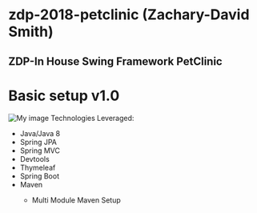 # zdp-2018-petclinic (Zachary-David Smith)
<h2>ZDP-In House Swing Framework PetClinic
  
    
  <h1>Basic setup v1.0</h1>

  ![My image](https://i.gyazo.com/16c24a4c88424a9c9341dbc87d38d061.png)
  Technologies Leveraged: 
  
<ul>
  <li>Java/Java 8</li>
  <li>Spring JPA</li>
  <li>Spring MVC</li>
  <li>Devtools</li>
  <li>Thymeleaf</li>
  <li>Spring Boot</li>
  <li>Maven </li>
  <ul><li>Multi Module Maven Setup</ul></li>
</ul>  

